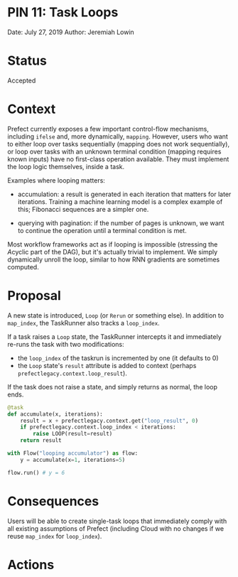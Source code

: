 # PIN 11: Task Loops

Date: July 27, 2019
Author: Jeremiah Lowin

# Status

Accepted

# Context

Prefect currently exposes a few important control-flow mechanisms, including `ifelse` and, more dynamically, `mapping`. However, users who want to either loop over tasks sequentially (mapping does not work sequentially), or loop over tasks with an unknown terminal condition (mapping requires known inputs) have no first-class operation available. They must implement the loop logic themselves, inside a task.

Examples where looping matters:

- accumulation: a result is generated in each iteration that matters for later iterations. Training a machine learning model is a complex example of this; Fibonacci sequences are a simpler one.

- querying with pagination: if the number of pages is unknown, we want to continue the operation until a terminal condition is met.

Most workflow frameworks act as if looping is impossible (stressing the *A*cyclic part of the DAG), but it's actually trivial to implement. We simply dynamically unroll the loop, similar to how RNN gradients are sometimes computed.

# Proposal

A new state is introduced, `Loop` (or `Rerun` or something else). In addition to `map_index`, the TaskRunner also tracks a `loop_index`.

If a task raises a `Loop` state, the TaskRunner intercepts it and immediately re-runs the task with two modifications:

- the `loop_index` of the taskrun is incremented by one (it defaults to 0)
- the `Loop` state's `result` attribute is added to context (perhaps `prefectlegacy.context.loop_result`).

If the task does not raise a state, and simply returns as normal, the loop ends.

```python
@task
def accumulate(x, iterations):
    result = x + prefectlegacy.context.get("loop_result", 0)
	if prefectlegacy.context.loop_index < iterations:
        raise LOOP(result=result)
    return result

with Flow("looping accumulator") as flow:
    y = accumulate(x=1, iterations=5)

flow.run() # y = 6
```

# Consequences

Users will be able to create single-task loops that immediately comply with all existing assumptions of Prefect (including Cloud with no changes if we reuse `map_index` for `loop_index`).

# Actions

